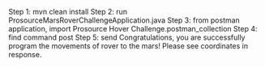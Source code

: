 Step 1: mvn clean install
Step 2: run ProsourceMarsRoverChallengeApplication.java
Step 3: from postman application, import Prosource Hover Challenge.postman_collection
Step 4: find command post
Step 5: send
Congratulations, you are successfully program the movements of rover to the mars! Please see coordinates in response.
